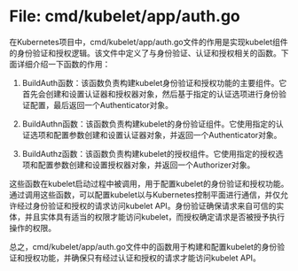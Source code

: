 # File: cmd/kubelet/app/auth.go

在Kubernetes项目中，cmd/kubelet/app/auth.go文件的作用是实现kubelet组件的身份验证和授权逻辑。该文件中定义了与身份验证、认证和授权相关的函数。下面详细介绍一下函数的作用：

1. BuildAuth函数：该函数负责构建kubelet身份验证和授权功能的主要组件。它首先会创建和设置认证器和授权器对象，然后基于指定的认证选项进行身份验证配置，最后返回一个Authenticator对象。

2. BuildAuthn函数：该函数负责构建kubelet的身份验证组件。它使用指定的认证选项和配置参数创建和设置认证器对象，并返回一个Authenticator对象。

3. BuildAuthz函数：该函数负责构建kubelet的授权组件。它使用指定的授权选项和配置参数创建和设置授权器对象，并返回一个Authorizer对象。

这些函数在kubelet启动过程中被调用，用于配置kubelet的身份验证和授权功能。通过调用这些函数，可以配置kubelet以与Kubernetes控制平面进行通信，并仅允许经过身份验证和授权的请求访问kubelet API。身份验证确保请求来自可信的实体，并且实体具有适当的权限才能访问kubelet，而授权确定请求是否被授予执行操作的权限。

总之，cmd/kubelet/app/auth.go文件中的函数用于构建和配置kubelet的身份验证和授权功能，并确保只有经过认证和授权的请求才能访问kubelet API。

